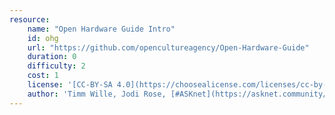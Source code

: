 ```yaml
---
resource:
    name: "Open Hardware Guide Intro"
    id: ohg
    url: "https://github.com/opencultureagency/Open-Hardware-Guide"
    duration: 0
    difficulty: 2
    cost: 1
    license: '[CC-BY-SA 4.0](https://choosealicense.com/licenses/cc-by-sa-4.0/)'
    author: 'Timm Wille, Jodi Rose, [#ASKnet](https://asknet.community/)'
---
```

